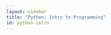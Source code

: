 ```yaml
---
layout: sidebar
title: "Python: Intro to Programming"
id: python-intro
---
```


<!-- <div style="display: flex; align-items: flex-start; gap: 20px;">
  <img src="/assets/images/python-logo-only.png" alt="Python Logo" style="width: 150px; height: auto; flex-shrink: 0;">
  <div>
    I decided to take a Python class now because over the summer of 2022 I took a summer class on Java at the University of South Florida in Tampa. I enjoyed it and wanted to continue to learn about programming. During my freshmen year in high school I joined the VEX robotics team and as the programmer I have to be proficient in Python because that is one of the major sources of code for programming the robot.
  </div>
</div> -->